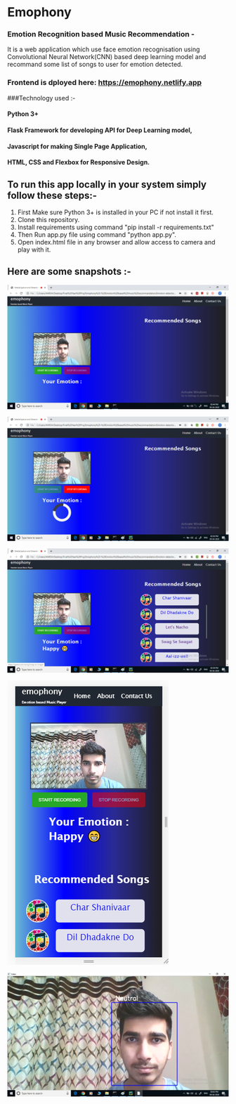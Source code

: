 # Emophony
### Emotion Recognition based Music Recommendation - 

It is a web application which use face emotion recognisation using Convolutional Neural Network(CNN) based deep learning model
and recommand some list of songs to user for emotion detected.

### Frontend is dployed here: https://emophony.netlify.app

###Technology used :-
#### Python 3+
#### Flask Framework for developing API for Deep Learning model,
#### Javascript for making Single Page Application,
#### HTML, CSS and Flexbox for Responsive Design.

## To run this app locally in your system simply follow these steps:-

1. First Make sure Python 3+ is installed in your PC if not install it first.
2. Clone this repository.
3. Install requirements using command "pip install -r requirements.txt"
4. Then Run app.py file using command "python app.py".
5. Open index.html file in any browser and allow access to camera and play with it.

## Here are some snapshots :-

![alt Snapshot1](https://github.com/harshdigwani/Emophony/blob/master/Screenshots/1.png?raw=true)


![alt Snapshot2](https://github.com/harshdigwani/Emophony/blob/master/Screenshots/2.png?raw=true)


![alt Snapshot3](https://github.com/harshdigwani/Emophony/blob/master/Screenshots/3.png?raw=true)


![alt Snapshot4](https://github.com/harshdigwani/Emophony/blob/master/Screenshots/4.png?raw=true)


![alt Snapshot5](https://github.com/harshdigwani/Emophony/blob/master/Screenshots/5.png?raw=true)
